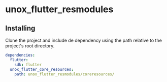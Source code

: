 # unox_flutter_resmodules

## Installing
Clone the project and include de dependency using the path
relative to the project's root directory.
```yaml
dependencies:
  flutter:
    sdk: flutter
  unox_flutter_core_resources:
    path: unox_flutter_resmodules/coreresources/
```